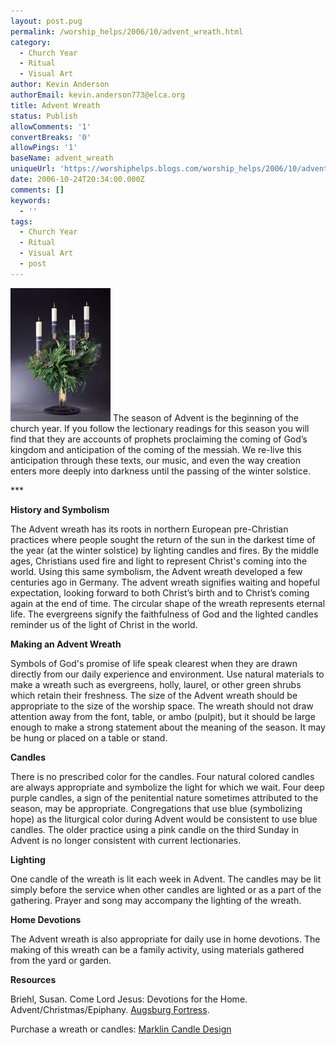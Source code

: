 ```yaml
---
layout: post.pug
permalink: /worship_helps/2006/10/advent_wreath.html 
category:
  - Church Year
  - Ritual
  - Visual Art
author: Kevin Anderson
authorEmail: kevin.anderson773@elca.org
title: Advent Wreath
status: Publish
allowComments: '1'
convertBreaks: '0'
allowPings: '1'
baseName: advent_wreath
uniqueUrl: 'https://worshiphelps.blogs.com/worship_helps/2006/10/advent_wreath.html '
date: 2006-10-24T20:34:00.000Z
comments: []
keywords:
  - ''
tags:
  - Church Year
  - Ritual
  - Visual Art
  - post
---
```

 [![Advent_wreath_marklin](/img/advent_wreath_marklin.jpg "Advent_wreath_marklin")](/img/shared/advent_wreath_marklin.jpg) The season of Advent is the beginning of the church year. If you follow the lectionary readings for this season you will find that they are accounts of prophets proclaiming the coming of God’s kingdom and anticipation of the coming of the messiah. We re-live this anticipation through these texts, our music, and even the way creation enters more deeply into darkness until the passing of the winter solstice.

\*\*\*

**History and Symbolism**

The Advent wreath has its roots in northern European pre-Christian practices where people sought the return of the sun in the darkest time of the year (at the winter solstice) by lighting candles and fires. By the middle ages, Christians used fire and light to represent Christ's coming into the world. Using this same symbolism, the Advent wreath developed a few centuries ago in Germany. The advent wreath signifies waiting and hopeful expectation, looking forward to both Christ’s birth and to Christ’s coming again at the end of time. The circular shape of the wreath represents eternal life. The evergreens signify the faithfulness of God and the lighted candles reminder us of the light of Christ in the world.

**Making an Advent Wreath**

Symbols of God's promise of life speak clearest when they are drawn directly from our daily experience and environment. Use natural materials to make a wreath such as evergreens, holly, laurel, or other green shrubs which retain their freshness. The size of the Advent wreath should be appropriate to the size of the worship space. The wreath should not draw attention away from the font, table, or ambo (pulpit), but it should be large enough to make a strong statement about the meaning of the season. It may be hung or placed on a table or stand.

**Candles**

There is no prescribed color for the candles. Four natural colored candles are always appropriate and symbolize the light for which we wait. Four deep purple candles, a sign of the penitential nature sometimes attributed to the season, may be appropriate. Congregations that use blue (symbolizing hope) as the liturgical color during Advent would be consistent to use blue candles. The older practice using a pink candle on the third Sunday in Advent is no longer consistent with current lectionaries.

**Lighting**

One candle of the wreath is lit each week in Advent. The candles may be lit simply before the service when other candles are lighted or as a part of the gathering. Prayer and song may accompany the lighting of the wreath.

**Home Devotions**

The Advent wreath is also appropriate for daily use in home devotions. The making of this wreath can be a family activity, using materials gathered from the yard or garden.

**Resources**

Briehl, Susan. Come Lord Jesus: Devotions for the Home. Advent/Christmas/Epiphany. [Augsburg Fortress](http://www.augsburgfortress.org/).

Purchase a wreath or candles: [Marklin Candle Design](http://www.marklincandle.com/)